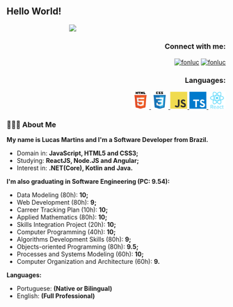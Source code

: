 ## Hello World!

<img align='right' src="https://github.com/fonluc/fonluc/blob/main/software-engineering.gif" width="360"  frameBorder="0"></img>

<br>

<h3 align="right">Connect with me:</h3>
<p align="right">
<a href="https://www.linkedin.com/in/fonluc/?locale=en_US" target="blank"><img align="center" src="https://cdn.jsdelivr.net/npm/simple-icons@3.0.1/icons/linkedin.svg" alt="fonluc" height="30" width="40" /></a>
<a href="https://instagram.com/fonluc" target="blank"><img align="center" src="https://cdn.jsdelivr.net/npm/simple-icons@3.0.1/icons/instagram.svg" alt="fonluc" height="30" width="40" /></a>
</p>

<h3 align="right">Languages:</h3>
<p align="right"> <a href="https://www.w3.org/html/" target="_blank"> <img src="https://raw.githubusercontent.com/devicons/devicon/master/icons/html5/html5-original-wordmark.svg" alt="html5" width="40" height="40"/> </a> <a href="https://www.w3schools.com/css/" target="_blank"> <img src="https://raw.githubusercontent.com/devicons/devicon/master/icons/css3/css3-original-wordmark.svg" alt="css3" width="40" height="40"/> </a> <a href="https://developer.mozilla.org/en-US/docs/Web/JavaScript" target="_blank"> <img src="https://raw.githubusercontent.com/devicons/devicon/master/icons/javascript/javascript-original.svg" alt="javascript" width="40" height="40"/> </a> <a href="https://www.typescriptlang.org/" target="_blank"> <img src="https://raw.githubusercontent.com/devicons/devicon/master/icons/typescript/typescript-original.svg" alt="typescript" width="40" height="40"/> </a> <a href="https://reactjs.org/" target="_blank"> <img src="https://raw.githubusercontent.com/devicons/devicon/master/icons/react/react-original-wordmark.svg" alt="react" width="40" height="40"/> </a> </p>

### 👨🏻‍💻 About Me 

<p align="left">

**My name is Lucas Martins and I'm a Software Developer from Brazil.**

* Domain in: **JavaScript, HTML5 and CSS3;**
* Studying: **ReactJS, Node.JS and Angular;**
* Interest in: **.NET(Core), Kotlin and Java.**
 
**I'm also graduating in Software Engineering (PC: 9.54):**

- Data Modeling (80h): **10;**
- Web Development (80h): **9;**
- Carreer Tracking Plan (10h): **10;**
- Applied Mathematics (80h): **10;**
- Skills Integration Project (20h): **10;**
- Computer Programming (40h): **10;**
- Algorithms Development Skills (80h): **9;**
- Objects-oriented Programming (80h): **9.5;**
- Processes and Systems Modeling (60h): **10;**
- Computer Organization and Architecture (60h): **9.**

**Languages:**

- Portuguese: **(Native or Bilingual)**
- English: **(Full Professional)**

</p>
